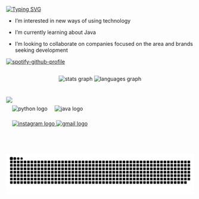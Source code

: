 [![Typing SVG](https://readme-typing-svg.herokuapp.com?font=Fira+Code&weight=300&size=50&duration=4000&pause=1000&color=F73D9F&center=true&vCenter=true&random=false&width=1000&lines=Hello%2C+my+name+is+Evilyn+Morais;I'm+17+years+old;I'm+a+computer+science+student;I'm+learning+Java+right+now;I'm+from+Brazil;welcome!;+%3A)](https://git.io/typing-svg)
 

 
 - I’m interested in new ways of using technology 
 
 - I’m currently learning about Java
 
 - I’m looking to collaborate on companies focused on the area and brands seeking development 
 

 

 
 

[![spotify-github-profile](https://spotify-github-profile.vercel.app/api/view?uid=fx3pkjincloagyby3nsfpp32f&cover_image=true&theme=novatorem&show_offline=false&background_color=121212&interchange=false&bar_color=974eb1&bar_color_cover=false)](https://github.com/kittinan/spotify-github-profile)

 <h2 align="left"></h2>

###

<div align="center">
  <img src="https://github-readme-stats.vercel.app/api?username=itgirlhightech&hide_title=false&hide_rank=false&show_icons=true&include_all_commits=true&count_private=true&disable_animations=false&theme=dracula&locale=en&hide_border=false" height="150" alt="stats graph"  />
  <img src="https://github-readme-stats.vercel.app/api/top-langs?username=itgirlhightech&locale=en&hide_title=false&layout=compact&card_width=320&langs_count=5&theme=dracula&hide_border=false" height="100" alt="languages graph"  />
</div>

###

<br clear="both">

<img align="left" height="152" src="https://i.pinimg.com/564x/b7/f7/6c/b7f76c4b2d79040cb467d3b032dfb483.jpg"  />

###

<div align="left">
  <img src="https://cdn.jsdelivr.net/gh/devicons/devicon/icons/python/python-original.svg" height="30" alt="python logo"  />
  <img width="12" />
  <img src="https://cdn.jsdelivr.net/gh/devicons/devicon/icons/java/java-original.svg" height="30" alt="java logo"  />
</div>

###

<div align="left">
  <a href="https://www.instagram.com/evlyn_feitosa/#" target="_blank">
    <img src="https://img.shields.io/static/v1?message=Instagram&logo=instagram&label=&color=E4405F&logoColor=white&labelColor=&style=for-the-badge" height="35" alt="instagram logo"  />
  </a>
  <a href="mailto:evy123feitosa@gmail.com" target="_blank">
    <img src="https://img.shields.io/static/v1?message=Gmail&logo=gmail&label=&color=D14836&logoColor=white&labelColor=&style=for-the-badge" height="35" alt="gmail logo"  />
  </a>
</div>

###

<br clear="both">

<picture>
  <source
    media="(prefers-color-scheme: dark)"
    srcset="https://raw.githubusercontent.com/platane/snk/output/github-contribution-grid-snake-dark.svg"
  />
  <source
    media="(prefers-color-scheme: light)"
    srcset="https://raw.githubusercontent.com/platane/snk/output/github-contribution-grid-snake.svg"
  />
  <img
    alt="github contribution grid snake animation"
    src=https://raw.githubusercontent.com/platane/snk/output/github-contribution-grid-snake.svg"
  />
</picture>



###         
          
 
  
 

<!---
itgirlhightech/itgirlhightech is a ✨ special ✨ repository because its `README.md` (this file) appears on your GitHub profile.
You can click the Preview link to take a look at your changes.
--->
